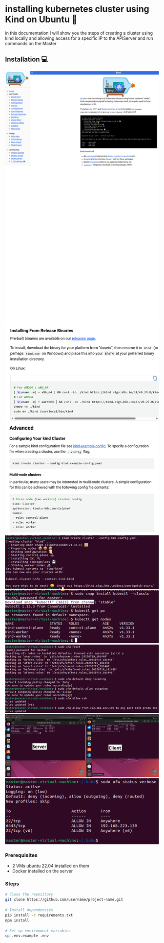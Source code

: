 # installing kubernetes cluster using Kind on Ubuntu 🚀
in this documentation I will show you the steps of creating a cluster using kind locally and allowing access for a specific IP to the APIServer and run commands on the Master

## Installation 💻

![Screenshot](1.png)
![Screenshot](2.png)
![Screenshot](3.png)
![Screenshot](4.png)
![Screenshot](5.png)
![Screenshot](6.png)
![Screenshot](7.png)
![Screenshot](8.png)

### Prerequisites
- 2 VMs ubuntu 22.04 installed on them
- Docker installed on the server

### Steps
```bash
# Clone the repository
git clone https://github.com/username/project-name.git

# Install dependencies
pip install -r requirements.txt
npm install

# Set up environment variables
cp .env.example .env
